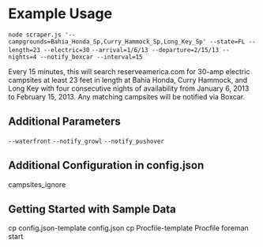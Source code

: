 Example Usage
=============
`node scraper.js '--campgrounds=Bahia_Honda_Sp,Curry_Hammock_Sp,Long_Key_Sp' --state=FL --length=23 --electric=30`
`--arrival=1/6/13 --departure=2/15/13 --nights=4 --notify_boxcar --interval=15`

Every 15 minutes, this will search reserveamerica.com for 30-amp electric campsites at least 23 feet in length at Bahia Honda, Curry Hammock, and Long Key with four consecutive nights of availability from January 6, 2013 to February 15, 2013. Any matching campsites will be notified via Boxcar.

Additional Parameters
---------------------
`--waterfront`
`--notify_growl`
`--notify_pushover`

Additional Configuration in config.json
---------------------------------------
campsites_ignore

Getting Started with Sample Data
--------------------------------
cp config.json-template config.json
cp Procfile-template Procfile
foreman start
